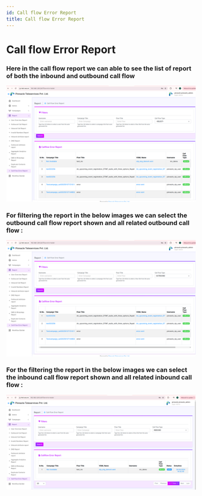 ```yaml
---
id: Call flow Error Report
title: Call flow Error Report
---
```

# Call flow Error Report

### Here in the call flow report we can able to see the list of report  of both the inbound and outbound call flow
![Call Flow](images/callflow1.png)

### For filtering the report in the below images we can select the outbound call flow report shown and all related outbound call flow :
![Call Flow](images/callflow2.png)

### For the filtering the report in the below images we can select the inbound call flow report shown and all related inbound call flow :
![Call Flow](images/callflow3.png)